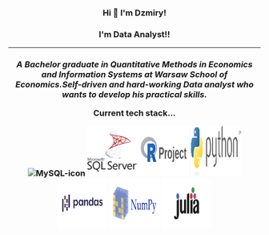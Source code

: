 <h3 align="center">Hi 👋 I'm Dzmiry!</h3>
<h3 align="center">I'm Data Analyst!!</h3>
<hr>
<em>
<p align="center">
<h3 align="center">A Bachelor graduate in Quantitative Methods in Economics and Information Systems at Warsaw School of Economics.Self-driven and hard-working <b>Data analyst</b> who wants to develop his practical skills.</p>
</em>
Current tech stack...
<p align = center>
<img height="100px" width="100px" src="https://cdn.jsdelivr.net/gh/devicons/devicon/icons/mysql/mysql-original.svg" alt="MySQL-icon">
<img height="100px" width="100px" src="microsoft-sql-server-logo-svgrepo-com.svg" alt="SQlServer-icon">
<img height="100px" width="100px" src="r-project-ar21.svg" alt="R-icon">
<img height="100px" width="100px" src="python-3.svg" alt="Python-icon">
 <img height="100px" width="100px" src=" Pandas.svg" alt="Pandas-icon">
 <img height="100px" width="100px" src=" numpy-ar21.svg" alt="Numpy-icon">
 <img height="100px" width="100px" src=" julialang-ar21.svg" alt="Julia-icon">
